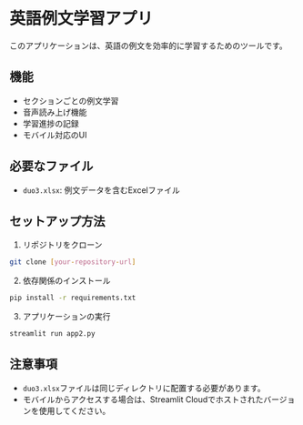 # 英語例文学習アプリ

このアプリケーションは、英語の例文を効率的に学習するためのツールです。

## 機能

- セクションごとの例文学習
- 音声読み上げ機能
- 学習進捗の記録
- モバイル対応のUI

## 必要なファイル

- `duo3.xlsx`: 例文データを含むExcelファイル

## セットアップ方法

1. リポジトリをクローン
```bash
git clone [your-repository-url]
```

2. 依存関係のインストール
```bash
pip install -r requirements.txt
```

3. アプリケーションの実行
```bash
streamlit run app2.py
```

## 注意事項

- `duo3.xlsx`ファイルは同じディレクトリに配置する必要があります。
- モバイルからアクセスする場合は、Streamlit Cloudでホストされたバージョンを使用してください。 